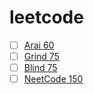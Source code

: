# leetcode

- [ ] [Arai 60](https://1kohei1.com/leetcode/)
- [ ] [Grind 75](https://www.techinterviewhandbook.org/grind75)
- [ ] [Blind 75](https://leetcode.com/discuss/general-discussion/460599/blind-75-leetcode-questions)
- [ ] [NeetCode 150](https://neetcode.io/)
